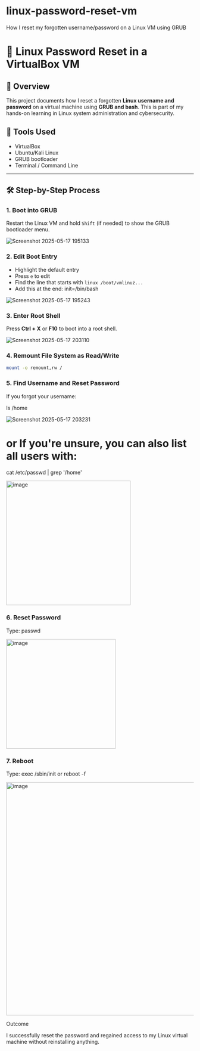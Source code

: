 # linux-password-reset-vm
How I reset my forgotten username/password on a Linux VM using GRUB
# 🔐 Linux Password Reset in a VirtualBox VM

## 📘 Overview

This project documents how I reset a forgotten **Linux username and password** on a virtual machine using **GRUB and bash**. This is part of my hands-on learning in Linux system administration and cybersecurity.

## 🧰 Tools Used

- VirtualBox
- Ubuntu/Kali Linux
- GRUB bootloader
- Terminal / Command Line

---

## 🛠️ Step-by-Step Process

### 1. Boot into GRUB
Restart the Linux VM and hold `Shift` (if needed) to show the GRUB bootloader menu.

![Screenshot 2025-05-17 195133](https://github.com/user-attachments/assets/55d2e7b8-b22f-4174-b4b3-b2143e4e3688)

### 2. Edit Boot Entry
- Highlight the default entry
- Press `e` to edit
- Find the line that starts with `linux /boot/vmlinuz...`
- Add this at the end: init=/bin/bash

![Screenshot 2025-05-17 195243](https://github.com/user-attachments/assets/ea79f92f-b69d-4bb4-a5dc-656dacbb3a5c)

### 3. Enter Root Shell
Press **Ctrl + X** or **F10** to boot into a root shell.

![Screenshot 2025-05-17 203110](https://github.com/user-attachments/assets/ea27245c-f420-4f44-9f62-54e7a7b2a2d1)


### 4. Remount File System as Read/Write
```bash
mount -o remount,rw /
```
### 5. Find Username and Reset Password
If you forgot your username:

 ls /home

![Screenshot 2025-05-17 203231](https://github.com/user-attachments/assets/e8032df6-d3e5-43c6-aee9-2ef305f5401c)

 # or If you're unsure, you can also list all users with:
 cat /etc/passwd | grep '/home'

<img width="334" alt="image" src="https://github.com/user-attachments/assets/528a36c0-f72a-4034-9103-ff674af76475" />

### 6. Reset Password
Type: passwd 

<img width="294" alt="image" src="https://github.com/user-attachments/assets/a83b8501-62f5-4678-899a-5d313c741e45" />

### 7. Reboot
Type: exec /sbin/init
 or
 reboot -f

<img width="626" alt="image" src="https://github.com/user-attachments/assets/821781d4-dba2-40f2-b65a-5595ac5e588d" />



Outcome

I successfully reset the password and regained access to my Linux virtual machine without reinstalling anything.
